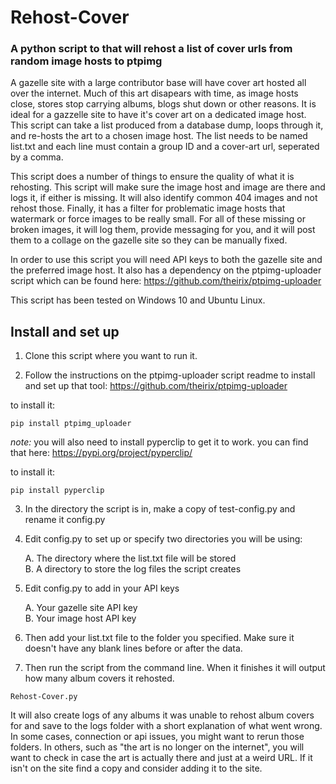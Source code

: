 # Rehost-Cover
### A python script to that will rehost a list of cover urls from random image hosts to ptpimg 

A gazelle site with a large contributor base will have cover art hosted all over the internet.  Much of this art disapears with time, as image hosts close, stores stop carrying albums, blogs shut down or other reasons.  It is ideal for a gazzelle site to have it's cover art on a dedicated image host.  This script can take a list produced from a database dump, loops through it, and re-hosts the art to a chosen image host. The list needs to be named list.txt and each line must contain a group ID and a cover-art url, seperated by a comma.

This script does a number of things to ensure the quality of what it is rehosting. This script will make sure the image host and image are there and logs it, if either is missing. It will also identify common 404 images and not rehost those.  Finally, it has a filter for problematic image hosts that watermark or force images to be really small. For all of these missing or broken images, it will log them, provide messaging for you, and it will post them to a collage on the gazelle site so they can be manually fixed.

In order to use this script you will need API keys to both the gazelle site and the preferred image host. It also has a dependency on the 
ptpimg-uploader script which can be found here: https://github.com/theirix/ptpimg-uploader

This script has been tested on Windows 10 and Ubuntu Linux.

## Install and set up
1) Clone this script where you want to run it.

2) Follow the instructions on the ptpimg-uploader script readme to install and set up that tool: https://github.com/theirix/ptpimg-uploader

to install it:

```
pip install ptpimg_uploader
```

_note:_ you will also need to install pyperclip to get it to work. you can find that here: https://pypi.org/project/pyperclip/

to install it:

```
pip install pyperclip
```

3) In the directory the script is in, make a copy of test-config.py and rename it config.py

4) Edit config.py to set up or specify two directories you will be using:

    A. The directory where the list.txt file will be stored  
    B. A directory to store the log files the script creates  

5) Edit config.py to add in your API keys

    A. Your gazelle site API key  
    B. Your image host API key  

6) Then add your list.txt file to the folder you specified. Make sure it doesn't have any blank lines before or after the data.

7) Then run the script from the command line.  When it finishes it will output how many album covers it rehosted.

```
Rehost-Cover.py
```

It will also create logs of any albums it was unable to rehost album covers for and save to the logs folder with a short explanation of what went wrong. In some cases, connection or api issues, you might want to rerun those folders. In others, such as "the art is no longer on the internet", you will want to check in case the art is actually there and just at a weird URL. If it isn't on the site find a copy and consider adding it to the site. 
